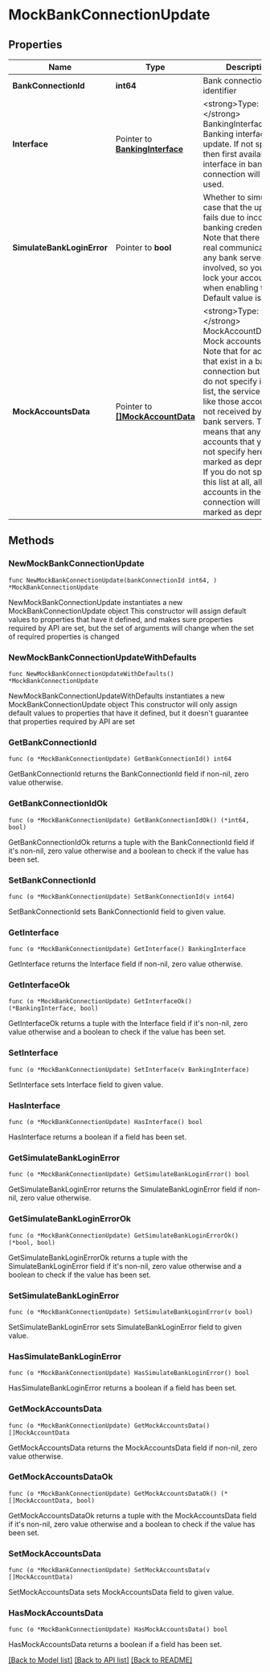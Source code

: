 # MockBankConnectionUpdate

## Properties

Name | Type | Description | Notes
------------ | ------------- | ------------- | -------------
**BankConnectionId** | **int64** | Bank connection identifier | 
**Interface** | Pointer to [**BankingInterface**](BankingInterface.md) | &lt;strong&gt;Type:&lt;/strong&gt; BankingInterface&lt;br/&gt; Banking interface to update. If not specified, then first available interface in bank connection will be used. | [optional] 
**SimulateBankLoginError** | Pointer to **bool** | Whether to simulate the case that the update fails due to incorrect banking credentials. Note that there is no real communication to any bank server involved, so you won&#39;t lock your accounts when enabling this flag. Default value is &#39;false&#39;. | [optional] [default to false]
**MockAccountsData** | Pointer to [**[]MockAccountData**](MockAccountData.md) | &lt;strong&gt;Type:&lt;/strong&gt; MockAccountData&lt;br/&gt; Mock accounts data. Note that for accounts that exist in a bank connection but that you do not specify in this list, the service will act like those accounts are not received by the bank servers. This means that any accounts that you do not specify here will be marked as deprecated. If you do not specify this list at all, all accounts in the bank connection will be marked as deprecated. | [optional] 

## Methods

### NewMockBankConnectionUpdate

`func NewMockBankConnectionUpdate(bankConnectionId int64, ) *MockBankConnectionUpdate`

NewMockBankConnectionUpdate instantiates a new MockBankConnectionUpdate object
This constructor will assign default values to properties that have it defined,
and makes sure properties required by API are set, but the set of arguments
will change when the set of required properties is changed

### NewMockBankConnectionUpdateWithDefaults

`func NewMockBankConnectionUpdateWithDefaults() *MockBankConnectionUpdate`

NewMockBankConnectionUpdateWithDefaults instantiates a new MockBankConnectionUpdate object
This constructor will only assign default values to properties that have it defined,
but it doesn't guarantee that properties required by API are set

### GetBankConnectionId

`func (o *MockBankConnectionUpdate) GetBankConnectionId() int64`

GetBankConnectionId returns the BankConnectionId field if non-nil, zero value otherwise.

### GetBankConnectionIdOk

`func (o *MockBankConnectionUpdate) GetBankConnectionIdOk() (*int64, bool)`

GetBankConnectionIdOk returns a tuple with the BankConnectionId field if it's non-nil, zero value otherwise
and a boolean to check if the value has been set.

### SetBankConnectionId

`func (o *MockBankConnectionUpdate) SetBankConnectionId(v int64)`

SetBankConnectionId sets BankConnectionId field to given value.


### GetInterface

`func (o *MockBankConnectionUpdate) GetInterface() BankingInterface`

GetInterface returns the Interface field if non-nil, zero value otherwise.

### GetInterfaceOk

`func (o *MockBankConnectionUpdate) GetInterfaceOk() (*BankingInterface, bool)`

GetInterfaceOk returns a tuple with the Interface field if it's non-nil, zero value otherwise
and a boolean to check if the value has been set.

### SetInterface

`func (o *MockBankConnectionUpdate) SetInterface(v BankingInterface)`

SetInterface sets Interface field to given value.

### HasInterface

`func (o *MockBankConnectionUpdate) HasInterface() bool`

HasInterface returns a boolean if a field has been set.

### GetSimulateBankLoginError

`func (o *MockBankConnectionUpdate) GetSimulateBankLoginError() bool`

GetSimulateBankLoginError returns the SimulateBankLoginError field if non-nil, zero value otherwise.

### GetSimulateBankLoginErrorOk

`func (o *MockBankConnectionUpdate) GetSimulateBankLoginErrorOk() (*bool, bool)`

GetSimulateBankLoginErrorOk returns a tuple with the SimulateBankLoginError field if it's non-nil, zero value otherwise
and a boolean to check if the value has been set.

### SetSimulateBankLoginError

`func (o *MockBankConnectionUpdate) SetSimulateBankLoginError(v bool)`

SetSimulateBankLoginError sets SimulateBankLoginError field to given value.

### HasSimulateBankLoginError

`func (o *MockBankConnectionUpdate) HasSimulateBankLoginError() bool`

HasSimulateBankLoginError returns a boolean if a field has been set.

### GetMockAccountsData

`func (o *MockBankConnectionUpdate) GetMockAccountsData() []MockAccountData`

GetMockAccountsData returns the MockAccountsData field if non-nil, zero value otherwise.

### GetMockAccountsDataOk

`func (o *MockBankConnectionUpdate) GetMockAccountsDataOk() (*[]MockAccountData, bool)`

GetMockAccountsDataOk returns a tuple with the MockAccountsData field if it's non-nil, zero value otherwise
and a boolean to check if the value has been set.

### SetMockAccountsData

`func (o *MockBankConnectionUpdate) SetMockAccountsData(v []MockAccountData)`

SetMockAccountsData sets MockAccountsData field to given value.

### HasMockAccountsData

`func (o *MockBankConnectionUpdate) HasMockAccountsData() bool`

HasMockAccountsData returns a boolean if a field has been set.


[[Back to Model list]](../README.md#documentation-for-models) [[Back to API list]](../README.md#documentation-for-api-endpoints) [[Back to README]](../README.md)


